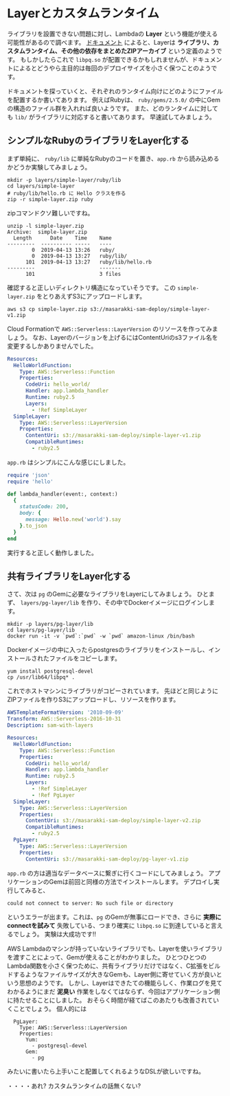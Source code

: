 # Layerとカスタムランタイム

ライブラリを設置できない問題に対し、Lambdaの **Layer** という機能が使える可能性があるので調べます。
[ドキュメント](https://docs.aws.amazon.com/lambda/latest/dg/configuration-layers.html) によると、Layerは **ライブラリ、カスタムランタイム、その他の依存をまとめたZIPアーカイブ** という定義のようです。
もしかしたらこれで `libpq.so` が配置できるかもしれませんが、ドキュメントによるとどうやら主目的は毎回のデプロイサイズを小さく保つことのようです。

ドキュメントを探っていくと、それぞれのランタイム向けにどのようにファイルを配置するか書いてあります。
例えばRubyは、 `ruby/gems/2.5.0/` の中にGemの構造のファイル群を入れれば良いようです。
また、どのランタイムに対しても `lib/` がライブラリに対応すると書いてあります。
早速試してみましょう。

## シンプルなRubyのライブラリをLayer化する

まず単純に、 `ruby/lib` に単純なRubyのコードを置き、`app.rb` から読み込めるかどうか実験してみましょう。

    mkdir -p layers/simple-layer/ruby/lib
    cd layers/simple-layer
    # ruby/lib/hello.rb に Hello クラスを作る
    zip -r simple-layer.zip ruby

zipコマンドクソ難しいですね。

    unzip -l simple-layer.zip
    Archive:  simple-layer.zip
      Length      Date    Time    Name
    ---------  ---------- -----   ----
            0  2019-04-13 13:26   ruby/
            0  2019-04-13 13:27   ruby/lib/
          101  2019-04-13 13:27   ruby/lib/hello.rb
    ---------                     -------
          101                     3 files

確認すると正しいディレクトリ構造になっていそうです。
この `simple-layer.zip` をとりあえずS3にアップロードします。

    aws s3 cp simple-layer.zip s3://masarakki-sam-deploy/simple-layer-v1.zip

Cloud Formationで `AWS::Serverless::LayerVersion` のリソースを作ってみましょう。
なお、Layerのバージョンを上げるにはContentUriのs3ファイル名を変更するしかありませんでした。

```yaml
Resources:
  HelloWorldFunction:
    Type: AWS::Serverless::Function
    Properties:
      CodeUri: hello_world/
      Handler: app.lambda_handler
      Runtime: ruby2.5
      Layers:
        - !Ref SimpleLayer
  SimpleLayer:
    Type: AWS::Serverless::LayerVersion
    Properties:
      ContentUri: s3://masarakki-sam-deploy/simple-layer-v1.zip
      CompatibleRuntimes:
        - ruby2.5
```

`app.rb` はシンプルにこんな感じにしました。

```ruby
require 'json'
require 'hello'

def lambda_handler(event:, context:)
  {
    statusCode: 200,
    body: {
      message: Hello.new('world').say
    }.to_json
  }
end
```

実行すると正しく動作しました。

## 共有ライブラリをLayer化する

さて、次は `pg` のGemに必要なライブラリをLayerにしてみましょう。
ひとまず、 `layers/pg-layer/lib` を作り、その中でDockerイメージにログインします。

    mkdir -p layers/pg-layer/lib
    cd layers/pg-layer/lib
    docker run -it -v `pwd`:`pwd` -w `pwd` amazon-linux /bin/bash

Dockerイメージの中に入ったらpostgresのライブラリをインストールし、インストールされたファイルをコピーします。

    yum install postgresql-devel
    cp /usr/lib64/libpq* .

これでホストマシンにライブラリがコピーされています。
先ほどと同じようにZIPファイルを作りS3にアップロードし、リソースを作ります。

```yaml
AWSTemplateFormatVersion: '2010-09-09'
Transform: AWS::Serverless-2016-10-31
Description: sam-with-layers

Resources:
  HelloWorldFunction:
    Type: AWS::Serverless::Function
    Properties:
      CodeUri: hello_world/
      Handler: app.lambda_handler
      Runtime: ruby2.5
      Layers:
        - !Ref SimpleLayer
        - !Ref PgLayer
  SimpleLayer:
    Type: AWS::Serverless::LayerVersion
    Properties:
      ContentUri: s3://masarakki-sam-deploy/simple-layer-v2.zip
      CompatibleRuntimes:
        - ruby2.5
  PgLayer:
    Type: AWS::Serverless::LayerVersion
    Properties:
      ContentUri: s3://masarakki-sam-deploy/pg-layer-v1.zip
```

`app.rb` の方は適当なデータベースに繋ぎに行くコードにしてみましょう。
アプリケーションのGemは前回と同様の方法でインストールします。
デプロイし実行してみると、

    could not connect to server: No such file or directory

というエラーが出ます。これは、`pg` のGemが無事にロードでき、さらに **実際にconnectを試みて** 失敗している、つまり確実に `libpq.so` に到達していると言えるでしょう。
実験は大成功です!!

AWS Lambdaのマシンが持っていないライブラリでも、Layerを使いライブラリを渡すことによって、Gemが使えることがわかりました。
ひとつひとつのLambda関数を小さく保つために、共有ライブラリだけではなく、C拡張をビルドするようなファイルサイズが大きなGemも、Layer側に寄せていく方が良いという思想のようです。
しかし、Layerはできたての機能らしく、作業ログを見てわかるようにまだ **泥臭い** 作業をしなくてはならず、今回はアプリケーション側に持たせることにしました。
おそらく時間が経てばこのあたりも改善されていくことでしょう。
個人的には

```
  PgLayer:
    Type: AWS::Serverless::LayerVersion
    Properties:
      Yum:
        - postgresql-devel
      Gem:
        - pg
```

みたいに書いたら上手いこと配置してくれるようなDSLが欲しいですね。

・・・・あれ? カスタムランタイムの話無くない?
